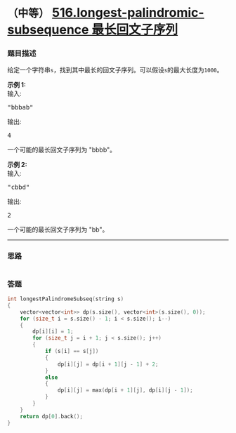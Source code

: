 # `（中等）` [516.longest-palindromic-subsequence 最长回文子序列](https://leetcode-cn.com/problems/longest-palindromic-subsequence/)

### 题目描述
<p>给定一个字符串<code>s</code>，找到其中最长的回文子序列。可以假设<code>s</code>的最大长度为<code>1000</code>。</p>

<p><strong>示例 1:</strong><br>
输入:</p>

<pre>"bbbab"
</pre>

<p>输出:</p>

<pre>4
</pre>

<p>一个可能的最长回文子序列为 "bbbb"。</p>

<p><strong>示例 2:</strong><br>
输入:</p>

<pre>"cbbd"
</pre>

<p>输出:</p>

<pre>2
</pre>

<p>一个可能的最长回文子序列为 "bb"。</p>


---
### 思路
```
```



### 答题
``` C++
int longestPalindromeSubseq(string s) 
{
	vector<vector<int>> dp(s.size(), vector<int>(s.size(), 0));
	for (size_t i = s.size() - 1; i < s.size(); i--)
	{
		dp[i][i] = 1;
		for (size_t j = i + 1; j < s.size(); j++)
		{
			if (s[i] == s[j])
			{
				dp[i][j] = dp[i + 1][j - 1] + 2;
			}
			else
			{
				dp[i][j] = max(dp[i + 1][j], dp[i][j - 1]);
			}
		}
	}
	return dp[0].back();
}
```





